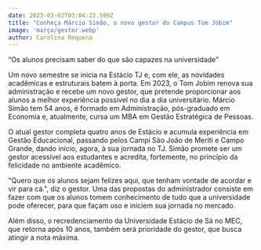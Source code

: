 ```yaml
---
date: 2023-03-02T03:04:22.590Z
title: "Conheça Márcio Simão, o novo gestor do Campus Tom Jobim"
image: 'março/gestor.webp'
author: Carolina Requena
---
```

“Os alunos precisam saber do que são capazes na universidade”

Um novo semestre se inicia na Estácio TJ e, com ele, as novidades acadêmicas e estruturais batem à porta. Em 2023, o Tom Jobim renova sua administração e recebe um novo gestor, que pretende proporcionar aos alunos a melhor experiência possível no dia a dia universitário. Márcio Simão tem 54 anos, é formado em Administração, pós-graduado em Economia e, atualmente, cursa um MBA em Gestão Estratégica de Pessoas.

O atual gestor completa quatro anos de Estácio e acumula experiência em Gestão Educacional, passando pelos Campi São João de Meriti e Campo Grande, dando início, agora, à sua jornada no TJ. Simão promete ser um gestor acessível aos estudantes e acredita, fortemente, no princípio da felicidade no ambiente acadêmico. 

"Quero que os alunos sejam felizes aqui, que tenham vontade de acordar e vir para cá.", diz o gestor. Uma das propostas do administrador consiste em fazer com que os alunos tomem conhecimento de tudo que a universidade pode oferecer, para que façam uso e iniciem sua jornada no mercado.

Além disso, o recredenciamento da Universidade Estácio de Sá no MEC, que retorna após 10 anos, também será prioridade do gestor, que busca atingir a nota máxima.